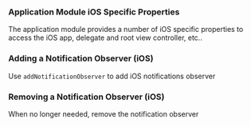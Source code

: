 ### Application Module iOS Specific Properties

The application module provides a number of iOS specific properties to access the iOS app, delegate and root view controller, etc..
<snippet id='app-class-properties-ios'/>

### Adding a Notification Observer (iOS)

Use `addNotificationObserver` to add iOS notifications observer
<snippet id='app-ios-observer-code'/>
<snippet id='app-ios-observer-code-ts'/>

### Removing a Notification Observer (iOS)

When no longer needed, remove the notification observer
<snippet id='app-ios-observer-remove'/>
<snippet id='app-ios-observer-remove-ts'/>